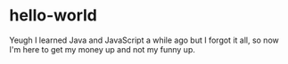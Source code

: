 # hello-world
Yeugh
I learned Java and JavaScript a while ago but I forgot it all, so now I'm here to get my money up and not my funny up.
